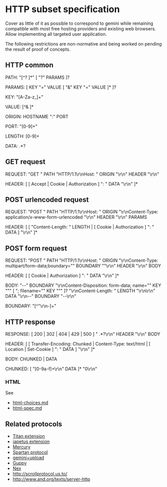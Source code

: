 # HTTP subset specification

Cover as little of it as possible to correspond to gemini while remaining compatible with most free hosting providers and existing web browsers. Allow implementing all targeted user application.

The following restrictions are non-normative and being worked on pending the result of proof of concepts.

## HTTP common

PATH: "[^? ]*" [ "?" PARAMS ]?

PARAMS: [ KEY "=" VALUE [ "&" KEY "=" VALUE ]* ]?

KEY: "[A-Za-z_]+"

VALUE: [^& ]*

ORIGIN: HOSTNAME ":" PORT

PORT: "[0-9]+"

LENGTH: [0-9]+

DATA: .*?

## GET request

REQUEST: "GET " PATH "HTTP/1.1\r\nHost: " ORIGIN "\r\n" HEADER "\r\n"

HEADER: [ [ Accept | Cookie | Authorization ] ": " DATA "\r\n" ]*

## POST urlencoded request

REQUEST: "POST " PATH "HTTP/1.1\r\nHost: " ORIGIN "\r\nContent-Type: application/x-www-form-urlencoded "\r\n" HEADER "\r\n" PARAMS

HEADER: [ [ "Content-Length: " LENGTH | [ Cookie | Authorization ] ": " DATA ] "\r\n" ]*

## POST form request

REQUEST: "POST " PATH "HTTP/1.1\r\nHost: " ORIGIN "\r\nContent-Type: multipart/form-data;boundary=\"" BOUNDARY "\"\r\n" HEADER "\r\n" BODY

HEADER: [ [ Cookie | Authorization ] ": " DATA "\r\n" ]*

BODY: "--" BOUNDARY "\r\nContent-Disposition: form-data; name=\"" KEY "\"" [ "; filename=\"" KEY "\"" ]? "\r\nContent-Length: " LENGTH "\r\n\r\n" DATA "\r\n--" BOUNDARY "--\r\n"

BOUNDARY: "[^\"\r\n-]+"

## HTTP response

RESPONSE: [ 200 | 302 | 404 | 429 | 500 ] " .*?\r\n" HEADER "\r\n" BODY

HEADER: [ [ Transfer-Encoding: Chunked | Content-Type: text/html | [ Location | Set-Cookie ] ": " DATA ] "\r\n" ]*

BODY: CHUNKED | DATA

CHUNKED: [ "[0-9a-f]+\r\n" DATA ]* "0\r\n"

### HTML

See

* [html-choices.md](html-choices.md)
* [html-spec.md](html-spec.md)

## Related protocols

* [Titan extension](https://communitywiki.org/wiki/Titan)
* [iapetus extension](https://web.archive.org/web/20210925220953/codeberg.org/oppenlab/iapetus)
* [Mercury](https://portal.mozz.us/gemini/zaibatsu.circumlunar.space/~solderpunk/gemlog/the-mercury-protocol.gmi)
* [Spartan protocol](http://spartan.mozz.us/)
* [gemini+upload](https://alexschroeder.ch/wiki/Baschdels_spin_on_Gemini_uploading)
* [Guppy](https://github.com/dimkr/guppy-protocol/blob/main/guppy-spec.gmi)
* [Nex](https://nightfall.city/nex/info/specification.txt)
* http://scrollprotocol.us.to/
* http://www.and.org/texts/server-http
